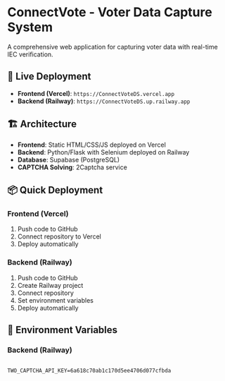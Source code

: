 # ConnectVote - Voter Data Capture System

A comprehensive web application for capturing voter data with real-time IEC verification.

## 🚀 Live Deployment

- **Frontend (Vercel)**: `https://ConnectVoteDS.vercel.app`
- **Backend (Railway)**: `https://ConnectVoteDS.up.railway.app`

## 🏗️ Architecture

- **Frontend**: Static HTML/CSS/JS deployed on Vercel
- **Backend**: Python/Flask with Selenium deployed on Railway
- **Database**: Supabase (PostgreSQL)
- **CAPTCHA Solving**: 2Captcha service

## 📦 Quick Deployment

### Frontend (Vercel)
1. Push code to GitHub
2. Connect repository to Vercel
3. Deploy automatically

### Backend (Railway)  
1. Push code to GitHub
2. Create Railway project
3. Connect repository
4. Set environment variables
5. Deploy automatically

## 🔧 Environment Variables

### Backend (Railway)
```env

TWO_CAPTCHA_API_KEY=6a618c70ab1c170d5ee4706d077cfbda

